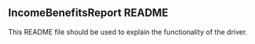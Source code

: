 ## IncomeBenefitsReport README

This README file should be used to explain the functionality of the driver.
